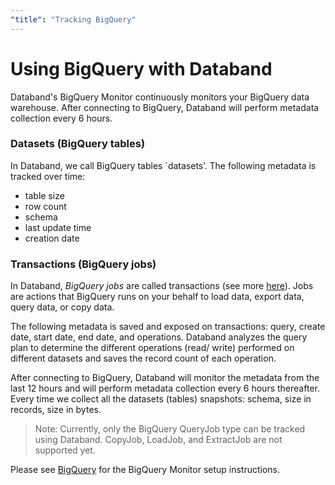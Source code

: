 ```yaml
---
"title": "Tracking BigQuery"
---
```

# Using BigQuery with Databand
Databand's BigQuery Monitor continuously monitors your BigQuery data warehouse. After connecting to BigQuery, Databand will perform metadata collection every 6 hours. 

### Datasets (BigQuery tables)
In Databand, we call BigQuery tables `datasets’. 
The following metadata is tracked over time:
* table size
* row count
* schema
* last update time
* creation date

### Transactions (BigQuery jobs)
In Databand, *BigQuery jobs* are called transactions (see more [here](https://cloud.google.com/bigquery/docs/jobs-overview)).  Jobs are actions that BigQuery runs on your behalf to load data, export data, query data, or copy data.

The following metadata is saved and exposed on transactions: query, create date, start date, end date, and operations. Databand analyzes the query plan to determine the different operations (read/ write) performed on different datasets and saves the record count of each operation.
 
After connecting to BigQuery, Databand will monitor the metadata from the last 12 hours and will perform metadata collection every 6 hours thereafter. Every time we collect all the datasets (tables) snapshots: schema, size in records, size in bytes.

>Note: Currently, only the BigQuery QueryJob type can be tracked using Databand. CopyJob, LoadJob, and ExtractJob are not supported yet. 


Please see [BigQuery](doc:bigquery) for the BigQuery Monitor setup instructions.